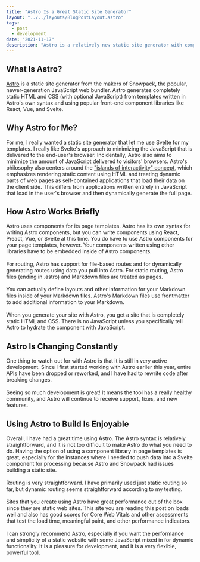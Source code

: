 ```yaml
---
title: "Astro Is a Great Static Site Generator"
layout: "../../layouts/BlogPostLayout.astro"
tags:
  - post
  - development
date: "2021-11-17"
description: "Astro is a relatively new static site generator with compelling features and an exciting new approach. This site uses Astro and Svelte components to build a simple blog. Learn about how Astro is a terrific solution for those who need a static site generator."
---
```


## What Is Astro?
[Astro](https://astro.build/) is a static site generator from the makers of Snowpack, the popular, newer-generation JavaScript web bundler. Astro generates completely static HTML and CSS (with optional JavaScript) from templates written in Astro's own syntax and using popular front-end component libraries like React, Vue, and Svelte.

## Why Astro for Me?
For me, I really wanted a static site generator that let me use Svelte for my templates. I really like Svelte's approach to minimizing the JavaScript that is delivered to the end-user's browser. Incidentally, Astro also aims to minimize the amount of JavaScript delivered to visitors' browsers. Astro's philosophy also centers around the ["islands of interactivity" concept](https://jasonformat.com/islands-architecture/), which emphasizes rendering static content using HTML and treating dynamic parts of web pages as self-contained applications that load their data on the client side. This differs from applications written entirely in JavaScript that load in the user's browser and then dynamically generate the full page.

## How Astro Works Briefly
Astro uses components for its page templates. Astro has its own syntax for writing Astro components, but you can write components using React, Preact, Vue, or Svelte at this time. You do have to use Astro components for your page templates, however. Your components written using other libraries have to be embedded inside of Astro components.\
\
For routing, Astro has support for file-based routes and for dynamically generating routes using data you pull into Astro. For static routing, Astro files (ending in .astro) and Markdown files are treated as pages.\
\
You can actually define layouts and other information for your Markdown files inside of your Markdown files. Astro's Markdown files use frontmatter to add additional information to your Markdown.\
\
When you generate your site with Astro, you get a site that is completely static HTML and CSS. There is no JavaScript unless you specifically tell Astro to hydrate the component with JavaScript.


## Astro Is Changing Constantly
One thing to watch out for with Astro is that it is still in very active development. Since I first started working with Astro earlier this year, entire APIs have been dropped or reworked, and I have had to rewrite code after breaking changes.\
\
Seeing so much development is great! It means the tool has a really healthy community, and Astro will continue to receive support, fixes, and new features.

## Using Astro to Build Is Enjoyable
Overall, I have had a great time using Astro. The Astro syntax is relatively straightforward, and it is not too difficult to make Astro do what you need to do. Having the option of using a component library in page templates is great, especially for the instances where I needed to push data into a Svelte component for processing because Astro and Snowpack had issues building a static site.\
\
Routing is very straightforward. I have primarily used just static routing so far, but dynamic routing seems straightforward according to my testing.\
\
Sites that you create using Astro have great performance out of the box since they are static web sites. This site you are reading this post on loads well and also has good scores for Core Web Vitals and other assessments that test the load time, meaningful paint, and other performance indicators.\
\
I can strongly recommend Astro, especially if you want the performance and simplicity of a static website with some JavaScript mixed in for dynamic functionality. It is a pleasure for development, and it is a very flexible, powerful tool.
